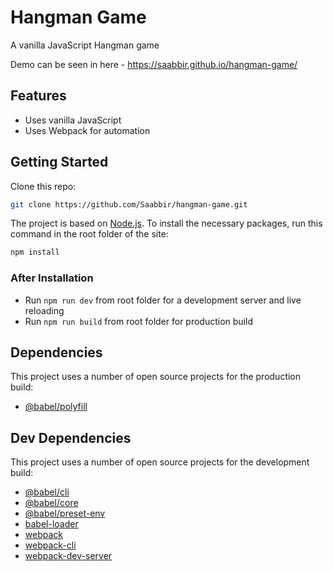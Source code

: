 # Hangman Game

A vanilla JavaScript Hangman game

Demo can be seen in here - https://saabbir.github.io/hangman-game/

## Features

- Uses vanilla JavaScript
- Uses Webpack for automation

## Getting Started

Clone this repo:

```sh
git clone https://github.com/Saabbir/hangman-game.git
```

The project is based on [Node.js](https://nodejs.org/en/). To install the necessary packages, run this command in the root folder of the site:

```sh
npm install
```

### After Installation

- Run `npm run dev` from root folder for a development server and live reloading
- Run `npm run build` from root folder for production build

## Dependencies

This project uses a number of open source projects for the production build:

- [@babel/polyfill](https://ghub.io/@babel/polyfill)

## Dev Dependencies

This project uses a number of open source projects for the development build:

- [@babel/cli](https://ghub.io/@babel/cli)
- [@babel/core](https://ghub.io/@babel/core)
- [@babel/preset-env](https://ghub.io/@babel/preset-env)
- [babel-loader](https://ghub.io/babel-loader)
- [webpack](https://ghub.io/webpack)
- [webpack-cli](https://ghub.io/webpack-cli)
- [webpack-dev-server](https://ghub.io/webpack-dev-server)
